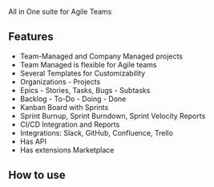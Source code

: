 All in One suite for Agile Teams

## Features
- Team-Managed and Company Managed projects
- Team Managed is flexible for Agile teams
- Several Templates for Customizability
- Organizations - Projects
- Epics - Stories, Tasks, Bugs - Subtasks
- Backlog - To-Do - Doing - Done
- Kanban Board with Sprints
- Sprint Burnup, Sprint Burndown, Sprint Velocity Reports
- CI/CD Integration and Reports
- Integrations: Slack, GitHub, Confluence, Trello
- Has API
- Has extensions Marketplace

## How to use
